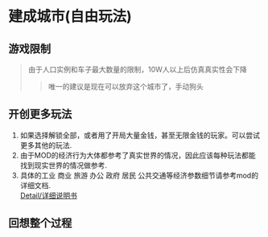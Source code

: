 # 建成城市(自由玩法)

## 游戏限制
> 由于人口实例和车子最大数量的限制，10W人以上后仿真真实性会下降<br>
>> 唯一的建议是现在可以放弃这个城市了，手动狗头<br>

## 开创更多玩法
1. 如果选择解锁全部，或者用了开局大量金钱，甚至无限金钱的玩家。可以尝试更多其他的玩法. <br>
2. 由于MOD的经济行为大体都参考了真实世界的情况，因此应该每种玩法都能找到现实世界的情况做参考. <br>
3. 具体的工业 商业 旅游 办公 政府 居民 公共交通等经济参数细节请参考mod的详细文档.<br>
[Detail/详细说明书](https://github.com/pcfantasy/RealCity/wiki) <br>

## 回想整个过程
